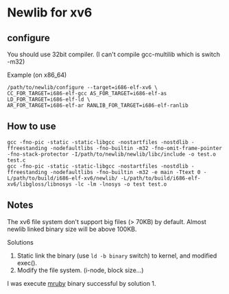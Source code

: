 # Newlib for xv6

## configure
You should use 32bit compiler. 
(I can't compile gcc-multilib which is switch -m32)

Example (on x86_64)

    /path/to/newlib/configure --target=i686-elf-xv6 \
    CC_FOR_TARGET=i686-elf-gcc AS_FOR_TARGET=i686-elf-as LD_FOR_TARGET=i686-elf-ld \
    AR_FOR_TARGET=i686-elf-ar RANLIB_FOR_TARGET=i686-elf-ranlib

## How to use

    gcc -fno-pic -static -static-libgcc -nostartfiles -nostdlib -ffreestanding -nodefaultlibs -fno-builtin -m32 -fno-omit-frame-pointer -fno-stack-protector -I/path/to/newlib/newlib/libc/include -o test.o test.c
    gcc -fno-pic -static -static-libgcc -nostartfiles -nostdlib -ffreestanding -nodefaultlibs -fno-builtin -m32 -e main -Ttext 0 -L/path/to/build/i686-elf-xv6/newlib/ -L/path/to/build/i686-elf-xv6/libgloss/libnosys -lc -lm -lnosys -o test test.o

## Notes

The xv6 file system don't support big files (> 70KB) by default.
Almost newlib linked binary size will be above 100KB.

Solutions

1. Static link the binary (use `ld -b binary` switch) to kernel, and modified exec().
2. Modify the file system. (i-node, block size...)

I was execute [mruby](https://github.com/mruby/mruby) binary successful by solution 1.
